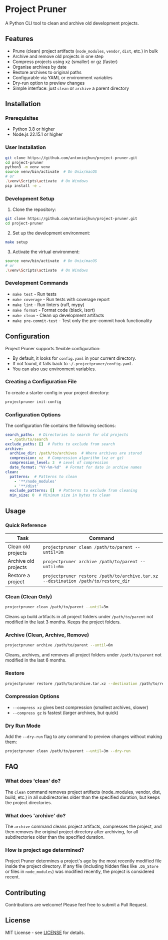 # Project Pruner

A Python CLI tool to clean and archive old development projects.

## Features

- Prune (clean) project artifacts (`node_modules`, `vendor`, `dist`, etc.) in bulk
- Archive and remove old projects in one step
- Compress projects using xz (smaller) or gz (faster)
- Organise archives by date
- Restore archives to original paths
- Configurable via YAML or environment variables
- Dry-run option to preview changes
- Simple interface: just `clean` or `archive` a parent directory

## Installation

### Prerequisites
- Python 3.8 or higher
- Node.js 22.15.1 or higher

### User Installation
```bash
git clone https://github.com/antoniojhun/project-pruner.git
cd project-pruner
python3 -m venv venv
source venv/bin/activate  # On Unix/macOS
# or
.\venv\Scripts\activate  # On Windows
pip install -e .
```

### Development Setup
1. Clone the repository:
```bash
git clone https://github.com/antoniojhun/project-pruner.git
cd project-pruner
```

2. Set up the development environment:
```bash
make setup
```

3. Activate the virtual environment:
```bash
source venv/bin/activate  # On Unix/macOS
# or
.\venv\Scripts\activate  # On Windows
```

### Development Commands
- `make test` - Run tests
- `make coverage` - Run tests with coverage report
- `make lint` - Run linters (ruff, mypy)
- `make format` - Format code (black, isort)
- `make clean` - Clean up development artifacts
- `make pre-commit-test` - Test only the pre-commit hook functionality

## Configuration

Project Pruner supports flexible configuration:
- By default, it looks for `config.yaml` in your current directory.
- If not found, it falls back to `~/.projectpruner/config.yaml`.
- You can also use environment variables.

### Creating a Configuration File
To create a starter config in your project directory:
```bash
projectpruner init-config
```

### Configuration Options
The configuration file contains the following sections:
```yaml
search_paths:  # Directories to search for old projects
  - /path/to/search
exclude_paths: []  # Paths to exclude from search
archive:
  archive_dir: /path/to/archives  # Where archives are stored
  compression: xz  # Compression algorithm (xz or gz)
  compression_level: 3  # Level of compression
  date_format: "%Y-%m-%d"  # Format for date in archive names
clean:
  patterns:  # Patterns to clean
    - '**/node_modules'
    - '**/dist'
  exclude_patterns: []  # Patterns to exclude from cleaning
  min_size: 0  # Minimum size in bytes to clean
```

## Usage

### Quick Reference

| Task | Command |
|------|---------|
| Clean old projects | `projectpruner clean /path/to/parent --until=3m` |
| Archive old projects | `projectpruner archive /path/to/parent --until=6m` |
| Restore a project | `projectpruner restore /path/to/archive.tar.xz --destination /path/to/restore_dir` |

### Clean (Clean Only)
```bash
projectpruner clean /path/to/parent --until=3m
```
Cleans up build artifacts in all project folders under `/path/to/parent` not modified in the last 3 months. Keeps the project folders.

### Archive (Clean, Archive, Remove)
```bash
projectpruner archive /path/to/parent --until=6m
```
Cleans, archives, and removes all project folders under `/path/to/parent` not modified in the last 6 months.

### Restore
```bash
projectpruner restore /path/to/archive.tar.xz --destination /path/to/restore_dir
```

### Compression Options
- `--compress xz` gives best compression (smallest archives, slower)
- `--compress gz` is fastest (larger archives, but quick)

### Dry Run Mode
Add the `--dry-run` flag to any command to preview changes without making them:
```bash
projectpruner clean /path/to/parent --until=3m --dry-run
```

## FAQ

### What does 'clean' do?
The `clean` command removes project artifacts (node_modules, vendor, dist, build, etc.) in all subdirectories older than the specified duration, but keeps the project directories.

### What does 'archive' do?
The `archive` command cleans project artifacts, compresses the project, and then removes the original project directory after archiving, for all subdirectories older than the specified duration.

### How is project age determined?
Project Pruner determines a project's age by the most recently modified file inside the project directory. If any file (including hidden files like `.DS_Store` or files in `node_modules`) was modified recently, the project is considered recent.

## Contributing

Contributions are welcome! Please feel free to submit a Pull Request.

## License

MIT License - see [LICENSE](LICENSE) for details.
